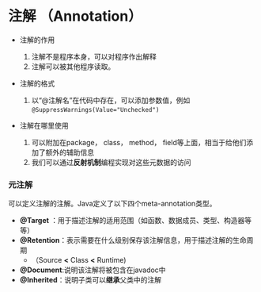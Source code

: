 # 注解 （Annotation）

- 注解的作用
  1. 注解不是程序本身，可以对程序作出解释
  2. 注解可以被其他程序读取。
- 注解的格式
  1. 以“@注解名”在代码中存在，可以添加参数值，例如`@SuppressWarnings(Value="Unchecked")`

- 注解在哪里使用
  1. 可以附加在package， class， method， field等上面，相当于给他们添加了额外的辅助信息
  2. 我们可以通过**反射机制**编程实现对这些元数据的访问





### 元注解

可以定义注解的注解。Java定义了以下四个meta-annotation类型。

- **@Target** ：用于描述注解的适用范围（如函数、数据成员、类型、构造器等等）
- **@Retention**：表示需要在什么级别保存该注解信息，用于描述注解的生命周期
  - （Source **<** Class **<** Runtime)
- **@Document**:说明该注解将被包含在javadoc中
- **@Inherited**：说明子类可以**继承**父类中的注解





